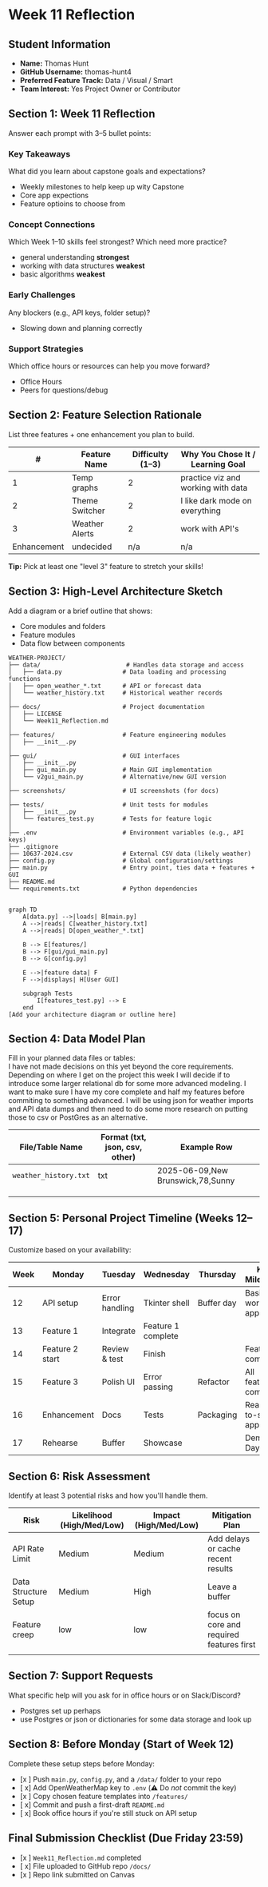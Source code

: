 # Week 11 Reflection

## Student Information
- **Name:**  Thomas Hunt
- **GitHub Username:** thomas-hunt4
- **Preferred Feature Track:** Data / Visual / Smart
- **Team Interest:** Yes Project Owner or Contributor

## Section 1: Week 11 Reflection
Answer each prompt with 3–5 bullet points:

### Key Takeaways
What did you learn about capstone goals and expectations?
- Weekly milestones to help keep up wity Capstone
- Core app expections
- Feature optioins to choose from  

### Concept Connections
Which Week 1–10 skills feel strongest? Which need more practice?
- general understanding **strongest**
- working with data structures **weakest**
- basic algorithms **weakest**


### Early Challenges
Any blockers (e.g., API keys, folder setup)?
- Slowing down and planning correctly


### Support Strategies
Which office hours or resources can help you move forward?
- Office Hours
- Peers for questions/debug


## Section 2: Feature Selection Rationale
List three features + one enhancement you plan to build.

| # | Feature Name | Difficulty (1–3) | Why You Chose It / Learning Goal |
|---|--------------|------------------|----------------------------------|
| 1 | Temp graphs             |        2          |             practice viz and working with data                     |
| 2 |  Theme Switcher            |       2           |  I like dark mode on everything                                |
| 3 |  Weather Alerts            |        2          |           work with API's                       |
| Enhancement | undecided  |        n/a          |             n/a                     |

**Tip:** Pick at least one "level 3" feature to stretch your skills!

## Section 3: High-Level Architecture Sketch
Add a diagram or a brief outline that shows:
- Core modules and folders
- Feature modules
- Data flow between components

```
WEATHER-PROJECT/
├── data/                        # Handles data storage and access
│   ├── data.py                 # Data loading and processing functions
│   ├── open_weather_*.txt      # API or forecast data
│   └── weather_history.txt     # Historical weather records
│
├── docs/                       # Project documentation
│   ├── LICENSE
│   └── Week11_Reflection.md
│
├── features/                   # Feature engineering modules
│   ├── __init__.py
│
├── gui/                        # GUI interfaces
│   ├── __init__.py
│   ├── gui_main.py             # Main GUI implementation
│   └── v2gui_main.py           # Alternative/new GUI version
│
├── screenshots/                # UI screenshots (for docs)
│
├── tests/                      # Unit tests for modules
│   ├── __init__.py
│   └── features_test.py        # Tests for feature logic
│
├── .env                        # Environment variables (e.g., API keys)
├── .gitignore
├── 10637-2024.csv              # External CSV data (likely weather)
├── config.py                   # Global configuration/settings
├── main.py                     # Entry point, ties data + features + GUI
├── README.md
└── requirements.txt            # Python dependencies


graph TD
    A[data.py] -->|loads| B[main.py]
    A -->|reads| C[weather_history.txt]
    A -->|reads| D[open_weather_*.txt]

    B --> E[features/]
    B --> F[gui/gui_main.py]
    B --> G[config.py]

    E -->|feature data| F
    F -->|displays| H[User GUI]

    subgraph Tests
        I[features_test.py] --> E
    end
[Add your architecture diagram or outline here]
```

## Section 4: Data Model Plan
Fill in your planned data files or tables:  
I have not made decisions on this yet beyond the core requirements. 
Depending on where I get on the project this week I will decide if to introduce some larger relational db for some more advanced modeling. I want to make sure I have my core complete and half my features before commiting to something advanced. I will be using json for weather imports and API data dumps and then need to do some more research on putting those to csv or PostGres as an alternative. 

| File/Table Name | Format (txt, json, csv, other) | Example Row |
|-----------------|--------------------------------|-------------|
| `weather_history.txt` | txt | 2025-06-09,New Brunswick,78,Sunny |
|                 |                                |             |
|                 |                                |             |
|                 |                                |             |

## Section 5: Personal Project Timeline (Weeks 12–17)
Customize based on your availability:

| Week | Monday | Tuesday | Wednesday | Thursday | Key Milestone |
|------|--------|---------|-----------|----------|---------------|
| 12 | API setup | Error handling | Tkinter shell | Buffer day | Basic working app |
| 13 | Feature 1 | Integrate | Feature 1 complete | | |
| 14 | Feature 2 start | Review & test | Finish | | Feature 2 complete |
| 15 | Feature 3 | Polish UI | Error passing | Refactor | All features complete |
| 16 | Enhancement | Docs | Tests | Packaging | Ready-to-ship app |
| 17 | Rehearse | Buffer | Showcase | | Demo Day |

## Section 6: Risk Assessment
Identify at least 3 potential risks and how you'll handle them.

| Risk | Likelihood (High/Med/Low) | Impact (High/Med/Low) | Mitigation Plan |
|------|---------------------------|----------------------|-----------------|
| API Rate Limit | Medium | Medium | Add delays or cache recent results |
|  Data Structure Setup    |          Medium                 |    High                  |       Leave a buffer          |
|  Feature creep    |          low                 |        low              |        focus on core and required features first         |
|      |                           |                      |                 |

## Section 7: Support Requests
What specific help will you ask for in office hours or on Slack/Discord?  

- Postgres set up perhaps
- use Postgres or json or dictionaries for some data storage and look up

## Section 8: Before Monday (Start of Week 12)
Complete these setup steps before Monday:

- [x ] Push `main.py`, `config.py`, and a `/data/` folder to your repo
- [ x] Add OpenWeatherMap key to `.env` (⚠️ Do *not* commit the key)
- [x ] Copy chosen feature templates into `/features/`
- [ x] Commit and push a first-draft `README.md`
- [ x] Book office hours if you're still stuck on API setup

## Final Submission Checklist (Due Friday 23:59)
- [x ] `Week11_Reflection.md` completed
- [ x] File uploaded to GitHub repo `/docs/`
- [x ] Repo link submitted on Canvas
